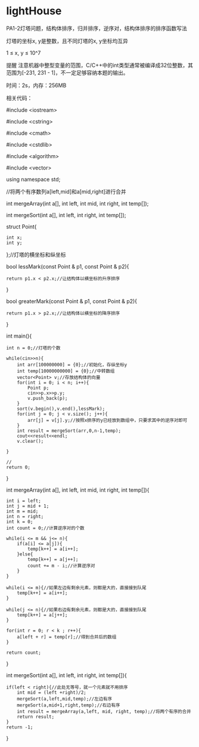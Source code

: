 lightHouse
==========

PA1-2灯塔问题，结构体排序，归并排序，逆序对，结构体排序的排序函数写法

灯塔的坐标x, y是整数，且不同灯塔的x, y坐标均互异

1 ≤ x, y ≤ 10^7

提醒
注意机器中整型变量的范围，C/C++中的int类型通常被编译成32位整数，其范围为[-231, 231 - 1]，不一定足够容纳本题的输出。

时间：2s，内存：256MB

相关代码：

\#include \<iostream>

\#include \<cstring>

\#include \<cmath>

\#include \<cstdlib>

\#include \<algorithm>

\#include \<vector>

using namespace std;

//将两个有序数列a[left,mid]和a[mid,right]进行合并

int mergeArray(int a[], int left, int mid, int right, int temp[]);

int mergeSort(int a[], int left, int right, int temp[]);

struct Point{

    int x;
    int y;
};//灯塔的横坐标和纵坐标

bool lessMark(const Point & p1, const Point & p2){

    return p1.x < p2.x;//让结构体以横坐标的升序排序
}

bool greaterMark(const Point & p1, const Point & p2){

    return p1.x > p2.x;//让结构体以横坐标的降序排序
}



int main(){
    
    int n = 0;//灯塔的个数
    
    while(cin>>n){
        int arr[100000000] = {0};//初始化，存纵坐标y
        int temp[10000000000] = {0};//中转数组
        vector<Point> v;//存放结构体的向量
        for(int i = 0; i < n; i++){
            Point p;
            cin>>p.x>>p.y;
            v.push_back(p);
        }
        sort(v.begin(),v.end(),lessMark);
        for(int j = 0; j < v.size(); j++){
            arr[j] = v[j].y;//按照x排序的y已经放到数组中，只要求其中的逆序对即可
        }
        int result = mergeSort(arr,0,n-1,temp);
        cout<<result<<endl;
        v.clear();
        
    }

    //
    return 0;
}

int mergeArray(int a[], int left, int mid, int right, int temp[]){
    
    int i = left;
    int j = mid + 1;
    int m = mid;
    int n = right;
    int k = 0;
    int count = 0;//计算逆序对的个数
    
    while(i <= m && j<= n){
        if(a[i] <= a[j]){
            temp[k++] = a[i++];
        }else{
            temp[k++] = a[j++];
            count += m - i;//计算逆序对
        }
    }
    
    while(i <= m){//如果左边有剩余元素，则都是大的，直接接到队尾
        temp[k++] = a[i++];
    }
    
    while(j <= n){//如果右边有剩余元素，则都是大的，直接接到队尾
        temp[k++] = a[j++];
    }
    
    for(int r = 0; r < k ; r++){
        a[left + r] = temp[r];//得到合并后的数组
    }
    
    return count;
}

int mergeSort(int a[], int left, int right, int temp[]){

    if(left < right){//此处无等号，就一个元素就不用排序
        int mid = (left +right)/2;
        mergeSort(a,left,mid,temp);//左边有序
        mergeSort(a,mid+1,right,temp);//右边有序
        int result = mergeArray(a,left, mid, right, temp);//将两个有序的合并
        return result;
    }
    return -1;
}
